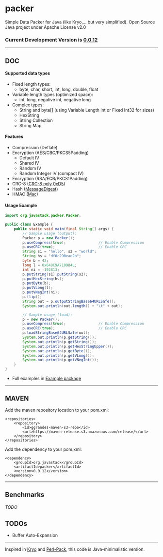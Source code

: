 # packer

Simple Data Packer for Java (like Kryo,... but very simplified). Open Source Java project under Apache License v2.0

### Current Development Version is [0.0.12](https://maven-release.s3.amazonaws.com/release/org/javastack/packer/0.0.12/packer-0.0.12.jar)

---

## DOC

#### Supported data types

- Fixed length types:
  - byte, char, short, int, long, double, float
- Variable length types (optimized space):
  - int, long, negative int, negative long
- Complex types:
  - String and byte[] (using Variable Length Int or Fixed Int32 for sizes)
  - HexString
  - String Collection
  - String Map

#### Features

- Compression (Deflate)
- Encryption (AES/CBC/PKCS5Padding)
  - Default IV
  - Shared IV
  - Random IV
  - Random Integer IV (compact IV)
- Encryption (RSA/ECB/PKCS1Padding)
- CRC-8 ([CRC-8 poly 0xD5](https://en.wikipedia.org/wiki/Cyclic_redundancy_check))
- Hash ([MessageDigest](http://docs.oracle.com/javase/7/docs/technotes/guides/security/StandardNames.html#MessageDigest)) 
- HMAC ([Mac](http://docs.oracle.com/javase/7/docs/technotes/guides/security/StandardNames.html#Mac))

#### Usage Example

```java
import org.javastack.packer.Packer;

public class Example {
	public static void main(final String[] args) {
		// Sample usage (output):
		Packer p = new Packer();
		p.useCompress(true);               // Enable Compression
		p.useCRC(true);                    // Enable CRC
		String s1 = "hello", s2 = "world";
		String hs = "df0c290eae2b";
		byte b = 42;
		long l = 0x648C9A7109B4L;
		int ni = -192813;
		p.putString(s1).putString(s2);
		p.putHexString(hs);
		p.putByte(b);
		p.putVLong(l);
		p.putVNegInt(ni);
		p.flip();
		String out = p.outputStringBase64URLSafe();
		System.out.println(out.length() + "\t" + out);

		// Sample usage (load):
		p = new Packer();
		p.useCompress(true);               // Enable Compression
		p.useCRC(true);                    // Enable CRC
		p.loadStringBase64URLSafe(out);
		System.out.println(p.getString());
		System.out.println(p.getString());
		System.out.println(p.getHexStringUpper());
		System.out.println(p.getByte());
		System.out.println(p.getVLong());
		System.out.println(p.getVNegInt());
	}
}
```

* Full examples in [Example package](https://github.com/ggrandes/packer/tree/master/src/main/java/org/javastack/packer/example/)

---

## MAVEN

Add the maven repository location to your pom.xml: 

    <repositories>
        <repository>
            <id>ggrandes-maven-s3-repo</id>
            <url>https://maven-release.s3.amazonaws.com/release/</url>
        </repository>
    </repositories>

Add the dependency to your pom.xml:

    <dependency>
        <groupId>org.javastack</groupId>
        <artifactId>packer</artifactId>
        <version>0.0.12</version>
    </dependency>

---


## Benchmarks

###### TODO


## TODOs

- Buffer Auto-Expansion


---
Inspired in [Kryo](http://code.google.com/p/kryo/) and [Perl-Pack](http://perldoc.perl.org/functions/pack.html), this code is Java-minimalistic version.

